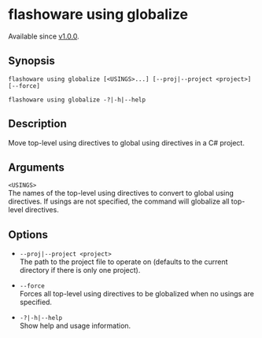 # flashoware using globalize

Available since [v1.0.0].

## Synopsis
```console
flashoware using globalize [<USINGS>...] [--proj|--project <project>] [--force]

flashoware using globalize -?|-h|--help
```

## Description

Move top-level using directives to global using directives in a C# project.

## Arguments

`<USINGS>`  
The names of the top-level using directives to convert to global using directives. If usings are not specified, the command will globalize all top-level directives.

## Options

- `--proj|--project <project>`  
The path to the project file to operate on (defaults to the current directory if there is only one project).

- `--force`  
Forces all top-level using directives to be globalized when no usings are specified.

- `-?|-h|--help`  
Show help and usage information.

[v1.0.0]: ../CHANGELOG.md#vNext
